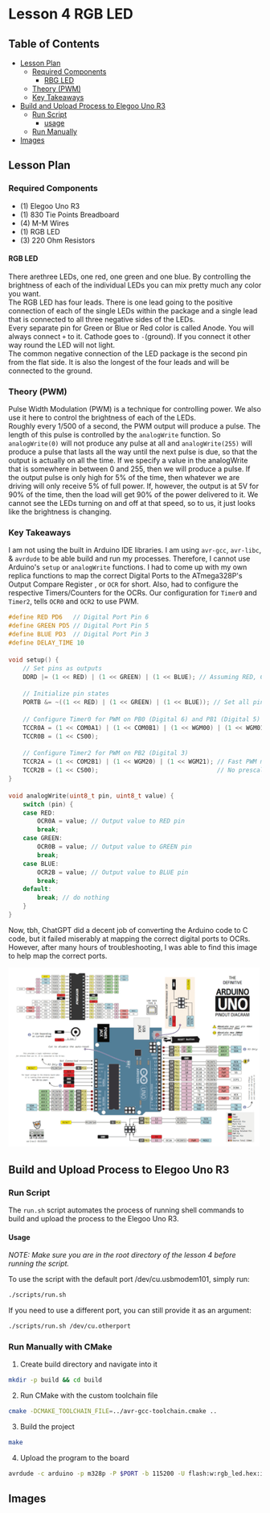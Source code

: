 # Lesson 4 RGB LED

## Table of Contents
- [Lesson Plan](#lesson-plan)
    - [Required Components](#required-components)
        - [RBG LED](#rgb-led)
    - [Theory (PWM)](#theory-(pwm))
    - [Key Takeaways](#key-takeaways)
- [Build and Upload Process to Elegoo Uno R3](#build-and-upload-process-to-elegoo-uno-r3)
    - [Run Script](#run-script)
        - [usage](#usage)
    - [Run Manually](#run-manually-with-cmake)
- [Images](#images)

## Lesson Plan

### Required Components

- (1) Elegoo Uno R3
- (1) 830 Tie Points Breadboard
- (4) M-M Wires 
- (1) RGB LED 
- (3) 220 Ohm Resistors 

#### RGB LED

There arethree LEDs, one red, one green and one blue. By controlling the brightness of each of the individual 
LEDs you can mix pretty much any color you want.\
The RGB LED has four leads. There is one lead going to the positive connection of
each of the single LEDs within the package and a single lead that is connected to all
three negative sides of the LEDs.\
Every separate pin for Green or Blue or Red color is called Anode. You will always connect `+` to it. Cathode goes
to `-`(ground). If you connect it other way round the LED will not light.\
The common negative connection of the LED package is the second pin from the flat
side. It is also the longest of the four leads and will be connected to the ground.

### Theory (PWM)

Pulse Width Modulation (PWM) is a technique for controlling power.
We also use it here to control the brightness of each of the LEDs.\
Roughly every 1/500 of a second, the PWM output will produce a pulse. The length
of this pulse is controlled by the `analogWrite` function. So `analogWrite(0)` will not
produce any pulse at all and `analogWrite(255)` will produce a pulse that lasts all the
way until the next pulse is due, so that the output is actually on all the time.
If we specify a value in the analogWrite that is somewhere in between 0 and 255,
then we will produce a pulse. If the output pulse is only high for 5% of the time, then
whatever we are driving will only receive 5% of full power.
If, however, the output is at 5V for 90% of the time, then the load will get 90% of
the power delivered to it. We cannot see the LEDs turning on and off at that speed,
so to us, it just looks like the brightness is changing.

### Key Takeaways

I am not using the built in Arduino IDE libraries. I am using `avr-gcc`, `avr-libc`, & `avrdude` to be able
build and run my processes. Therefore, I cannot use Arduino's `setup` or `analogWrite` functions. 
I had to come up with my own replica functions to map the correct Digital Ports to the ATmega328P's Output Compare Register
, or `OCR` for short. Also, had to configure the respective Timers/Counters for the OCRs. Our configuration for `Timer0`
and `Timer2`, tells `OCR0` and `OCR2` to use PWM.


```c 
#define RED PD6   // Digital Port Pin 6
#define GREEN PD5 // Digital Port Pin 5
#define BLUE PD3  // Digital Port Pin 3
#define DELAY_TIME 10

void setup() {
    // Set pins as outputs
    DDRD |= (1 << RED) | (1 << GREEN) | (1 << BLUE); // Assuming RED, GREEN, BLUE are on PORTB

    // Initialize pin states
    PORTB &= ~((1 << RED) | (1 << GREEN) | (1 << BLUE)); // Set all pins low initially

    // Configure Timer0 for PWM on PB0 (Digital 6) and PB1 (Digital 5)
    TCCR0A = (1 << COM0A1) | (1 << COM0B1) | (1 << WGM00) | (1 << WGM01); // Fast PWM mode, non-inverted
    TCCR0B = (1 << CS00);                                                 // No prescaling

    // Configure Timer2 for PWM on PB2 (Digital 3)
    TCCR2A = (1 << COM2B1) | (1 << WGM20) | (1 << WGM21); // Fast PWM mode, non-inverted
    TCCR2B = (1 << CS00);                                 // No prescaling
}

void analogWrite(uint8_t pin, uint8_t value) {
    switch (pin) {
    case RED:
        OCR0A = value; // Output value to RED pin
        break;
    case GREEN:
        OCR0B = value; // Output value to GREEN pin
        break;
    case BLUE:
        OCR2B = value; // Output value to BLUE pin
        break;
    default:
        break; // do nothing
    }
}

```

Now, tbh, ChatGPT did a decent job of converting the Arduino code to C code, but it failed miserably at mapping the correct
digital ports to OCRs. However, after many hours of troubleshooting, I was able to find this image to help map the correct ports.

<img src="./images/pinout-diagram.jpg" alt="Elegoo Uno R3 pinout diagram" width="500">


## Build and Upload Process to Elegoo Uno R3

### Run Script

The `run.sh` script automates the process of running shell commands to build and upload the process 
to the Elegoo Uno R3. 

#### Usage

*NOTE: Make sure you are in the root directory of the lesson 4 before running the script.*

To use the script with the default port /dev/cu.usbmodem101, simply run:

```sh 
./scripts/run.sh
```

If you need to use a different port, you can still provide it as an argument:

```sh 
./scripts/run.sh /dev/cu.otherport
```

### Run Manually with CMake

1. Create build directory and navigate into it

```sh 
mkdir -p build && cd build
```

2. Run CMake with the custom toolchain file

```sh 
cmake -DCMAKE_TOOLCHAIN_FILE=../avr-gcc-toolchain.cmake ..
```

3. Build the project

```sh 
make
```

4. Upload the program to the board

```sh 
avrdude -c arduino -p m328p -P $PORT -b 115200 -U flash:w:rgb_led.hex:i
```

## Images
